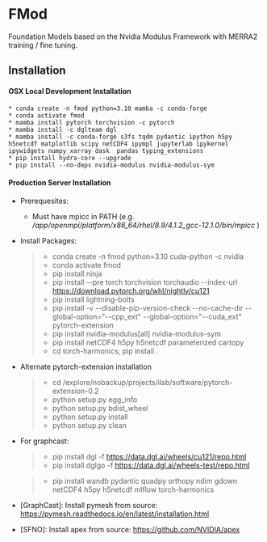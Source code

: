 
# FMod

Foundation Models based on the Nvidia Modulus Framework with MERRA2 training / fine tuning.

## Installation


#### OSX Local Development Installation
    * conda create -n fmod python=3.10 mamba -c conda-forge 
    * conda activate fmod
    * mamba install pytorch torchvision -c pytorch
    * mamba install -c dglteam dgl 
    * mamba install -c conda-forge s3fs tqdm pydantic ipython h5py h5netcdf matplotlib scipy netCDF4 ipympl jupyterlab ipykernel ipywidgets numpy xarray dask  pandas typing_extensions
    * pip install hydra-core --upgrade
    * pip install --no-deps nvidia-modulus nvidia-modulus-sym

#### Production Server Installation

 * Prerequesites:
   *  Must have mpicc in PATH  (e.g. */app/openmpi/platform/x86_64/rhel/8.9/4.1.2_gcc-12.1.0/bin/mpicc* )
   
 * Install Packages:

    >   * conda create -n fmod python=3.10 cuda-python -c nvidia 
    >   * conda activate fmod
    >   * pip install ninja
    >   * pip install --pre torch torchvision torchaudio --index-url https://download.pytorch.org/whl/nightly/cu121
    >   * pip install lightning-bolts 
    >   * pip install -v --disable-pip-version-check --no-cache-dir --global-option="--cpp_ext" --global-option="--cuda_ext" pytorch-extension
    >   * pip install nvidia-modulus[all] nvidia-modulus-sym
    >   * pip install netCDF4 h5py h5netcdf parameterized cartopy
    >   * cd torch-harmonics; pip install .

* Alternate pytorch-extension installation
  >  * cd /explore/nobackup/projects/ilab/software/pytorch-extension-0.2
  >  * python setup.py egg_info
  >  * python setup.py bdist_wheel 
  >  * python setup.py install
  >  * python setup.py clean


 * For graphcast:
    >   * pip install  dgl -f https://data.dgl.ai/wheels/cu121/repo.html
    >   * pip install  dglgo -f https://data.dgl.ai/wheels-test/repo.html


    >   * pip install wandb pydantic quadpy orthopy ndim gdown netCDF4 h5py h5netcdf mlflow torch-harmonics 

 * [GraphCast]: Install pymesh from source: https://pymesh.readthedocs.io/en/latest/installation.html
 * [SFNO]: Install apex from source: https://github.com/NVIDIA/apex












